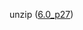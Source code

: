  unzip ([6.0_p27](https://metadata.ftp-master.debian.org/changelogs//main/u/unzip/unzip_6.0-27_changelog))
